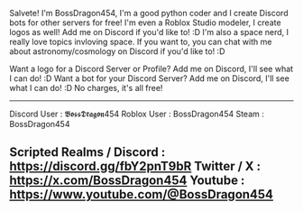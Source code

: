 Salvete! I'm BossDragon454, I'm a good python coder and I create Discord bots for other servers for free! I'm even a Roblox Studio modeler, I create logos as well! Add me on Discord if you'd like to! :D
I'm also a space nerd, I really love topics invloving space. If you want to, you can chat with me about astronomy/cosmology on Discord if you'd like to! :D

Want a logo for a Discord Server or Profile? Add me on Discord, I'll see what I can do! :D
Want a bot for your Discord Server? Add me on Discord, I'll see what I can do! :D
No charges, it's all free!

----------------------------------------------------------
Discord User : 𝕭𝖔𝖘𝖘𝕯𝖗𝖆𝖌𝖔𝖓454
Roblox User : BossDragon454
Steam : BossDragon454

Scripted Realms / Discord : https://discord.gg/fbY2pnT9bR
Twitter / X : https://x.com/BossDragon454
Youtube : https://www.youtube.com/@BossDragon454
----------------------------------------------------------
